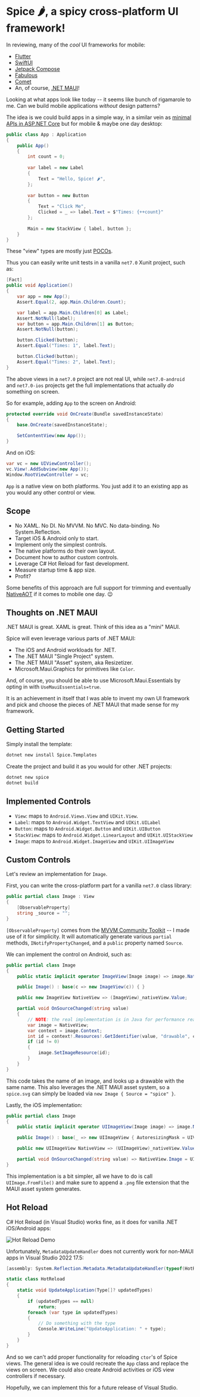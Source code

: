 # Spice 🌶, a spicy cross-platform UI framework!

In reviewing, many of the *cool* UI frameworks for mobile:

* [Flutter](https://flutter.dev)
* [SwiftUI](https://developer.apple.com/xcode/swiftui/)
* [Jetpack Compose](https://developer.android.com/jetpack/compose)
* [Fabulous](https://fabulous.dev/)
* [Comet](https://github.com/dotnet/Comet)
* An, of course, [.NET MAUI](https://dotnet.microsoft.com/apps/maui)!

Looking at what apps look like today -- it seems like bunch of
rigamarole to me. Can we build mobile applications *without* design
patterns?

The idea is we could build apps in a simple way, in a similar vein as
[minimal APIs in ASP.NET Core][minimal-apis] but for mobile & maybe
one day desktop:

```csharp
public class App : Application
{
    public App()
    {
        int count = 0;
    
        var label = new Label
        {
            Text = "Hello, Spice! 🌶",
        };
    
        var button = new Button
        {
            Text = "Click Me",
            Clicked = _ => label.Text = $"Times: {++count}"
        };
    
        Main = new StackView { label, button };
    }
}
```

These "view" types are mostly just [POCOs][poco].

Thus you can easily write unit tests in a vanilla `net7.0` Xunit
project, such as:

```csharp
[Fact]
public void Application()
{
    var app = new App();
    Assert.Equal(2, app.Main.Children.Count);

    var label = app.Main.Children[0] as Label;
    Assert.NotNull(label);
    var button = app.Main.Children[1] as Button;
    Assert.NotNull(button);

    button.Clicked(button);
    Assert.Equal("Times: 1", label.Text);

    button.Clicked(button);
    Assert.Equal("Times: 2", label.Text);
}
```

The above views in a `net7.0` project are not real UI, while
`net7.0-android` and `net7.0-ios` projects get the full
implementations that actually *do* something on screen.

So for example, adding `App` to the screen on Android:

```csharp
protected override void OnCreate(Bundle savedInstanceState)
{
    base.OnCreate(savedInstanceState);

    SetContentView(new App());
}
```

And on iOS:

```csharp
var vc = new UIViewController();
vc.View!.AddSubview(new App());
Window.RootViewController = vc;
```

`App` is a native view on both platforms. You just add it to an
existing app as you would any other control or view.

[poco]: https://en.wikipedia.org/wiki/Plain_old_CLR_object
[minimal-apis]: https://learn.microsoft.com/aspnet/core/fundamentals/minimal-apis

## Scope

* No XAML. No DI. No MVVM. No MVC. No data-binding. No System.Reflection.
* Target iOS & Android only to start.
* Implement only the simplest controls.
* The native platforms do their own layout.
* Document how to author custom controls.
* Leverage C# Hot Reload for fast development.
* Measure startup time & app size.
* Profit?

Some benefits of this approach are full support for trimming and
eventually [NativeAOT][nativeaot] if it comes to mobile one day. 😉

[nativeaot]: https://learn.microsoft.com/dotnet/core/deploying/native-aot/

## Thoughts on .NET MAUI

.NET MAUI is great. XAML is great. Think of this idea as a "mini"
MAUI.

Spice will even leverage various parts of .NET MAUI:

* The iOS and Android workloads for .NET.
* The .NET MAUI "Single Project" system.
* The .NET MAUI "Asset" system, aka Resizetizer.
* Microsoft.Maui.Graphics for primitives like `Color`.

And, of course, you should be able to use Microsoft.Maui.Essentials by
opting in with `UseMauiEssentials=true`.

It is an achievement in itself that I was able to invent my own UI
framework and pick and choose the pieces of .NET MAUI that made sense
for my framework.

## Getting Started

Simply install the template:

```bash
dotnet new install Spice.Templates
```

Create the project and build it as you would for other .NET projects:

```bash
dotnet new spice
dotnet build
```

## Implemented Controls

* `View`: maps to `Android.Views.View` and `UIKit.View`.
* `Label`: maps to `Android.Widget.TextView` and `UIKit.UILabel`
* `Button`: maps to `Android.Widget.Button` and `UIKit.UIButton`
* `StackView`: maps to `Android.Widget.LinearLayout` and `UIKit.UIStackView`
* `Image`: maps to `Android.Widget.ImageView` and `UIKit.UIImageView`

## Custom Controls

Let's review an implementation for `Image`.

First, you can write the cross-platform part for a vanilla `net7.0`
class library:

```csharp
public partial class Image : View
{
    [ObservableProperty]
    string _source = "";
}
```

`[ObservableProperty]` comes from the [MVVM Community
Toolkit][observable] -- I made use of it for simplicity. It will
automatically generate various `partial` methods,
`INotifyPropertyChanged`, and a `public` property named `Source`.

We can implement the control on Android, such as:

```csharp
public partial class Image
{
    public static implicit operator ImageView(Image image) => image.NativeView;

    public Image() : base(c => new ImageView(c)) { }

    public new ImageView NativeView => (ImageView)_nativeView.Value;

    partial void OnSourceChanged(string value)
    {
        // NOTE: the real implementation is in Java for performance reasons
        var image = NativeView;
        var context = image.Context;
        int id = context!.Resources!.GetIdentifier(value, "drawable", context.PackageName);
        if (id != 0) 
        {
            image.SetImageResource(id);
        }
    }
}
```

This code takes the name of an image, and looks up a drawable with the
same name. This also leverages the .NET MAUI asset system, so a
`spice.svg` can simply be loaded via `new Image { Source = "spice" }`.

Lastly, the iOS implementation:

```csharp
public partial class Image
{
    public static implicit operator UIImageView(Image image) => image.NativeView;

    public Image() : base(_ => new UIImageView { AutoresizingMask = UIViewAutoresizing.None }) { }

    public new UIImageView NativeView => (UIImageView)_nativeView.Value;

    partial void OnSourceChanged(string value) => NativeView.Image = UIImage.FromFile($"{value}.png");
}
```

This implementation is a bit simpler, all we have to do is call
`UIImage.FromFile()` and make sure to append a `.png` file extension
that the MAUI asset system generates.

[observable]: https://learn.microsoft.com/dotnet/communitytoolkit/mvvm/generators/observableproperty

## Hot Reload

C# Hot Reload (in Visual Studio) works fine, as it does for vanilla .NET
iOS/Android apps:

![Hot Reload Demo](docs/hotreload.gif)

Unfortunately, `MetadataUpdateHandler` does not currently work for
non-MAUI apps in Visual Studio 2022 17.5:

```csharp
[assembly: System.Reflection.Metadata.MetadataUpdateHandler(typeof(HotReload))]

static class HotReload
{
    static void UpdateApplication(Type[]? updatedTypes)
    {
        if (updatedTypes == null)
            return;
        foreach (var type in updatedTypes)
        {
            // Do something with the type
            Console.WriteLine("UpdateApplication: " + type);
        }
    }
}
```

And so we can't add proper functionality for reloading `ctor`'s of
Spice views. The general idea is we could recreate the `App` class and
replace the views on screen. We could also create Android activities
or iOS view controllers if necessary.

Hopefully, we can implement this for a future release of Visual Studio.
